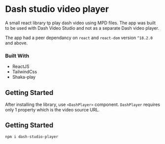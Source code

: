 # Dash studio video player 

A small react library tp play dash video using MPD files. The app was built to be used with Dash Video Studio and not as a separate Dash video player.


The app had a peer dependancy on `react` and `react-dom` version `^18.2.0` and above.


### Built With
* ReactJS
* TailwindCss
* Shaka-play

## Getting Started
After installing the library, use `<DashPlayer>` component. `DashPlayer` requires only 1 property which is the video source URL. 

## Getting Started
```
npm i dash-studio-player
```